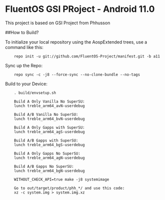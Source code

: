 FluentOS GSI PRoject - Android 11.0
===========

This project is based on GSI Project from Phhusson

##How to Build?

To initialize your local repository using the AospExtended trees, use a command like this:

        repo init -u git://github.com/FluentOS-Project/manifest.git -b a11

Sync up the Repo:

        repo sync -c -j8 --force-sync --no-clone-bundle --no-tags

Build to your Device:

        . build/envsetup.sh
        
        Build A Only Vanilla No SuperSU:
        lunch treble_arm64_avN-userdebug

        Build A/B Vanilla No SuperSU:
        lunch treble_arm64_bvN-userdebug

        Build A Only Gapps with SuperSU:
        lunch treble_arm64_agS-userdebug

        Build A/B Gapps with SuperSU:
        lunch treble_arm64_bgS-userdebug

        Build A Only Gapps No SuperSU:
        lunch treble_arm64_agN-userdebug

        Build A/B Gapps No SuperSU:
        lunch treble_arm64_bgN-userdebug

        WITHOUT_CHECK_API=true make -j8 systemimage

        Go to out/target/product/phh_*/ and use this code:
        xz -c system.img > system.img.xz

        
